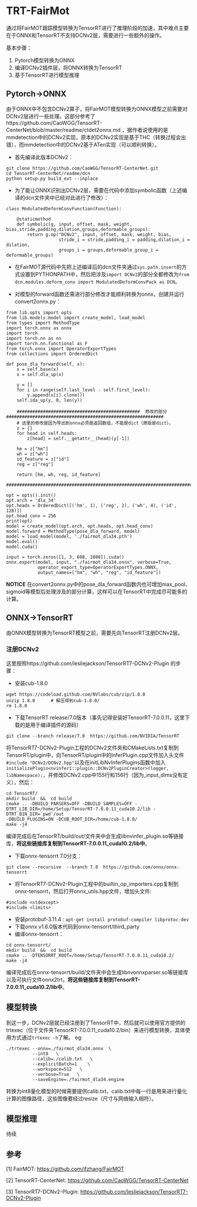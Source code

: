 # TRT-FairMot
通过将FairMOT跟踪模型转换为TensorRT进行了推理阶段的加速，其中难点主要在于ONNX和TensorRT不支持DCNv2层，需要进行一些额外的操作。

基本步骤：

1. Pytorch模型转换为ONNX
2. 编译DCNv2插件层，将ONNX转换为TensorRT
3. 基于TensorRT进行模型推理

## Pytorch→ONNX
由于ONNX中不包含DCNv2算子，将FairMOT模型转换为ONNX模型之前需要对DCNv2层进行一些处理。这部分参考了https://github.com/CaoWGG/TensorRT-CenterNet/blob/master/readme/ctdet2onnx.md ，据作者说使用的是mmdetection中的DCNv2实现，原本的DCNv2实现是基于THC（转换过程会出错），而mmdetection中的DCNv2基于ATen实现（可以顺利转换）。
- 首先编译此版本DCNv2：
```
git clone https://github.com/CaoWGG/TensorRT-CenterNet.git
cd TensorRT-CenterNet/readme/dcn
python setup.py build_ext --inplace
```
- 为了能让ONNX识别出DCNv2层，需要在代码中添加symbolic函数（上述编译的dcn文件夹中已经对此进行了修改）：
```
class ModulatedDeformConvFunction(Function):

    @staticmethod
    def symbolic(g, input, offset, mask, weight, bias,stride,padding,dilation,groups,deformable_groups):
        return g.op("DCNv2", input, offset, mask, weight, bias,
                    stride_i = stride,padding_i = padding,dilation_i = dilation,
                    groups_i = groups,deformable_group_i = deformable_groups)
```
- 在FairMOT源代码中先把上述编译后的dcn文件夹通过`sys.path.insert`的方式设置到PYTHONPATH中，然后把涉及`import DCNv2`的部分全都修改为`from dcn.modules.deform_conv import ModulatedDeformConvPack as DCN`。

- 对模型的forward函数还需进行部分修改才能顺利转换为onnx，创建并运行convert2onnx.py：
```
from lib.opts import opts
from lib.models.model import create_model, load_model
from types import MethodType
import torch.onnx as onnx
import torch
import torch.nn as nn
import torch.nn.functional as F
from torch.onnx import OperatorExportTypes
from collections import OrderedDict

def pose_dla_forward(self, x):
    x = self.base(x)
    x = self.dla_up(x)

    y = []
    for i in range(self.last_level - self.first_level):
        y.append(x[i].clone())
    self.ida_up(y, 0, len(y))

    ###############################################  修改的部分 ############################################################
    # 这里的修改是因为导出到onnx必须是返回数组，不能是dict（原版是dict）。
    z = {}
    for head in self.heads:
        z[head] = self.__getattr__(head)(y[-1])

    hm = z["hm"]
    wh = z["wh"]
    id_feature = z["id"]
    reg = z["reg"]
    
    return [hm, wh, reg, id_feature]
    #######################################################################################################################

opt = opts().init() 
opt.arch = 'dla_34'
opt.heads = OrderedDict([('hm', 1), ('reg', 2), ('wh', 4), ('id', 128)])
opt.head_conv = 256
print(opt)
model = create_model(opt.arch, opt.heads, opt.head_conv)
model.forward = MethodType(pose_dla_forward, model)
model = load_model(model, './fairmot_dla34.pth')
model.eval()
model.cuda()

input = torch.zeros([1, 3, 608, 1088]).cuda()
onnx.export(model, input, "./fairmot_dla34.onnx", verbose=True,
            operator_export_type=OperatorExportTypes.ONNX,
            output_names=["hm", "wh", "reg", "id_feature"])
```
**NOTICE**  在convert2onnx.py中的pose_dla_forward函数内也可增加max_pool、sigmoid等模型后处理涉及的部分计算，这样可以在TensorRT中完成尽可能多的计算。

## ONNX→TensorRT
由ONNX模型转换为TensorRT模型之前，需要先向TensorRT注册DCNv2层。
### 注册DCNv2
这里按照https://github.com/lesliejackson/TensorRT7-DCNv2-Plugin 的步骤：
- 安装cub-1.8.0
```
wget https://codeload.github.com/NVlabs/cub/zip/1.8.0 
unzip 1.8.0      # 解压得到cub-1.8.0/
rm 1.8.0
```
- 下载TensorRT release/7.0版本（事先记得安装好TensorRT-7.0.0.11，这里下载的是用于编译插件的源码）
```
git clone --branch release/7.0  https://github.com/NVIDIA/TensorRT
```
将TensorRT7-DCNv2-Plugin工程的DCNv2文件夹和CMakeLists.txt复制到TensorRT/plugin中，向TensorRT/plugin中的InferPlugin.cpp文件加入头文件`#include "DCNv2/DCNv2.hpp"`以及在initLibNvInferPlugins函数中加入`initializePlugin<nvinfer1::plugin::DCNv2PluginCreator>(logger, libNamespace);`，并修改DCNv2.cpp中155行和156行（因为_input_dims没有定义），然后：
```
cd TensorRT/
mkdir build  &&  cd build
cmake .. -DBUILD_PARSERS=OFF -DBUILD_SAMPLES=OFF -DTRT_LIB_DIR=/home/Setup/TensorRT-7.0.0.11_cuda10.2/lib -DTRT_BIN_DIR=`pwd`/out
-DBUILD_PLUGINS=ON -DCUB_ROOT_DIR=/home/cub-1.8.0/
make -j4
```
编译完成后在TensorRT/build/out/文件夹中会生成libnvinfer_plugin.so等链接库，**将这些链接库复制到TensorRT-7.0.0.11_cuda10.2/lib中**。
- 下载onnx-tensorrt 7.0分支：
```
git clone --recursive  --branch 7.0  https://github.com/onnx/onnx-tensorrt
```
- 将TensorRT7-DCNv2-Plugin工程中的builtin_op_importers.cpp复制到onnx-tensorrt，然后打开onnx_utils.hpp文件，增加头文件:
```
#include <stdexcept>
#include <limits>
```
- 安装protobuf-3.11.4 : `apt-get install protobuf-compiler libprotoc-dev`
- 下载onnx v1.6.0版本代码到onnx-tensorrt/third_party
- 编译onnx-tensorrt：
```
cd onnx-tensorrt/
mkdir build  &&  cd build
cmake .. -DTENSORRT_ROOT=/home/Setup/TensorRT-7.0.0.11_cuda10.2/ 
make -j4
```
编译完成后在onnx-tensorrt/build/文件夹中会生成libnvonnxparser.so等链接库以及可执行文件onnx2trt，**将这些链接库复制到TensorRT-7.0.0.11_cuda10.2/lib中**。


## 模型转换
到这一步，DCNv2层就已经注册到了TensorRT中，然后就可以使用官方提供的trtexec（位于文件夹TensorRT-7.0.0.11_cuda10.2/bin）来进行模型转换，具体使用方式通过`trtexec -h`了解。
eg:
```
./trtexec --onnx=./fairmot_dla34.onnx  \
          --int8   \
          --calib=./calib.txt   \ 
          --explicitBatch=1    \
          --workspace=512   \
          --verbose=True   \
          --saveEngine=./fairmot_dla34.engine
```
转换为int8量化模型的时候需要提供calib.txt，calib.txt中每一行是用来进行量化计算的图像路径，这些图像要经过resize（尺寸与网络输入相符）。

## 模型推理
待续

## 参考
[1] FairMOT: https://github.com/ifzhang/FairMOT

[2] TensorRT-CenterNet: https://github.com/CaoWGG/TensorRT-CenterNet

[3] TensorRT7-DCNv2-Plugin: https://github.com/lesliejackson/TensorRT7-DCNv2-Plugin




